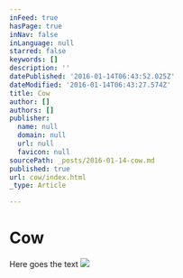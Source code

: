 ```yaml
---
inFeed: true
hasPage: true
inNav: false
inLanguage: null
starred: false
keywords: []
description: ''
datePublished: '2016-01-14T06:43:52.025Z'
dateModified: '2016-01-14T06:43:27.574Z'
title: Cow
author: []
authors: []
publisher:
  name: null
  domain: null
  url: null
  favicon: null
sourcePath: _posts/2016-01-14-cow.md
published: true
url: cow/index.html
_type: Article

---
```

# Cow

Here goes the text
![](https://the-grid-user-content.s3-us-west-2.amazonaws.com/c9b18db0-7b33-43d9-b6df-af1c50e0528c.jpg)